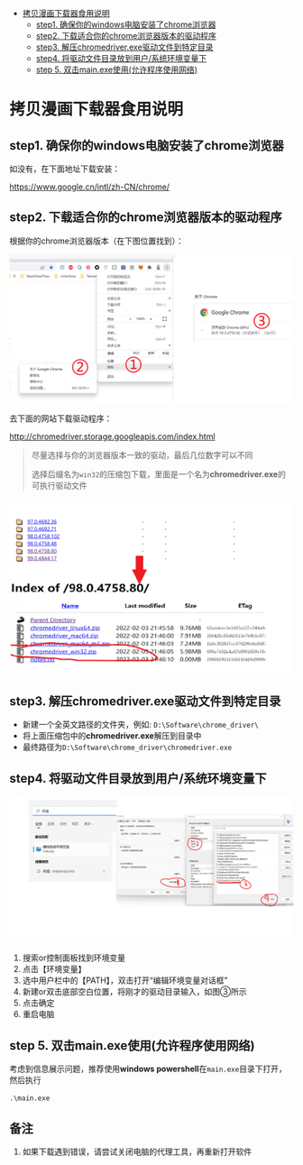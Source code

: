 - [ 拷贝漫画下载器食用说明](#head1)
  - [step1. 确保你的windows电脑安装了chrome浏览器](#head2)
  - [step2.  下载适合你的chrome浏览器版本的驱动程序](#head3)
  - [step3. 解压chromedriver.exe驱动文件到特定目录](#head4)
  - [step4. 将驱动文件目录放到用户/系统环境变量下](#head5)
  - [step 5. 双击main.exe使用(允许程序使用网络)](#head6)



# <span id="head1"> 拷贝漫画下载器食用说明</span>

## <span id="head2">step1. 确保你的windows电脑安装了chrome浏览器</span>

如没有，在下面地址下载安装：

https://www.google.cn/intl/zh-CN/chrome/



## <span id="head3">step2.  下载适合你的chrome浏览器版本的驱动程序</span>

根据你的chrome浏览器版本（在下图位置找到）：

<img src="https://github.com/Holy-Shine/copymanga-downloader/blob/main/img/1.png">

去下面的网站下载驱动程序：

http://chromedriver.storage.googleapis.com/index.html

> 尽量选择与你的浏览器版本一致的驱动，最后几位数字可以不同
>
> 选择后缀名为`win32`的压缩包下载，里面是一个名为**chromedriver.exe**的可执行驱动文件

<img src="https://github.com/Holy-Shine/copymanga-downloader/blob/main/img/2.png">

## <span id="head4">step3. 解压chromedriver.exe驱动文件到特定目录</span>

- 新建一个全英文路径的文件夹，例如: `D:\Software\chrome_driver\`
- 将上面压缩包中的**chromedriver.exe**解压到目录中
- 最终路径为`D:\Software\chrome_driver\chromedriver.exe`



## <span id="head5">step4. 将驱动文件目录放到用户/系统环境变量下</span>

<img src="https://github.com/Holy-Shine/copymanga-downloader/blob/main/img/3.png">

1. 搜索or控制面板找到环境变量
2. 点击【环境变量】
3. 选中用户栏中的【PATH】，双击打开“编辑环境变量对话框”
4. 新建or双击底部空白位置，将刚才的驱动目录输入，如图③所示
5. 点击确定
6. 重启电脑



## <span id="head6">step 5. 双击main.exe使用(允许程序使用网络)</span>
考虑到信息展示问题，推荐使用**windows powershell**在`main.exe`目录下打开，然后执行
```
.\main.exe
```

## 备注
1. 如果下载遇到错误，请尝试关闭电脑的代理工具，再重新打开软件